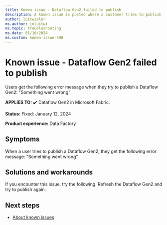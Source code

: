 ```yaml
---
title: Known issue - Dataflow Gen2 failed to publish
description: A known issue is posted where a customer tries to publish a Dataflow Gen2 and gets an error message.
author: luitwieler
ms.author: jeluitwi
ms.topic: troubleshooting  
ms.date: 01/16/2024
ms.custom: known-issue-598
---
```


# Known issue - Dataflow Gen2 failed to publish

Users get the following error message when they try to publish a Dataflow Gen2: "Something went wrong"

**APPLIES TO:** ✔️ Dataflow Gen2 in Microsoft Fabric.

**Status:** Fixed: January 12, 2024

**Product experience:** Data Factory

## Symptoms

When a user tries to publish a Dataflow Gen2, they get the following error message: "Something went wrong"

## Solutions and workarounds

If you encounter this issue, try the following: Refresh the Dataflow Gen2 and try to publish again.

## Next steps

- [About known issues](https://support.fabric.microsoft.com/known-issues)
